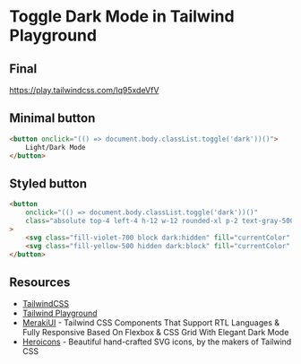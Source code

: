 # Toggle Dark Mode in Tailwind Playground

## Final

https://play.tailwindcss.com/Iq95xdeVfV

## Minimal button

```html
<button onclick="(() => document.body.classList.toggle('dark'))()">
    Light/Dark Mode
</button>
```

## Styled button

```html
<button 
    onclick="(() => document.body.classList.toggle('dark'))()" 
    class="absolute top-4 left-4 h-12 w-12 rounded-xl p-2 text-gray-500 hover:bg-gray-100 dark:hover:bg-gray-700"
>
    <svg class="fill-violet-700 block dark:hidden" fill="currentColor" viewBox="0 0 20 20"><path d="M17.293 13.293A8 8 0 016.707 2.707a8.001 8.001 0 1010.586 10.586z"></path></svg>
    <svg class="fill-yellow-500 hidden dark:block" fill="currentColor" viewBox="0 0 20 20"><path d="M10 2a1 1 0 011 1v1a1 1 0 11-2 0V3a1 1 0 011-1zm4 8a4 4 0 11-8 0 4 4 0 018 0zm-.464 4.95l.707.707a1 1 0 001.414-1.414l-.707-.707a1 1 0 00-1.414 1.414zm2.12-10.607a1 1 0 010 1.414l-.706.707a1 1 0 11-1.414-1.414l.707-.707a1 1 0 011.414 0zM17 11a1 1 0 100-2h-1a1 1 0 100 2h1zm-7 4a1 1 0 011 1v1a1 1 0 11-2 0v-1a1 1 0 011-1zM5.05 6.464A1 1 0 106.465 5.05l-.708-.707a1 1 0 00-1.414 1.414l.707.707zm1.414 8.486l-.707.707a1 1 0 01-1.414-1.414l.707-.707a1 1 0 011.414 1.414zM4 11a1 1 0 100-2H3a1 1 0 000 2h1z" fill-rule="evenodd" clip-rule="evenodd"></path></svg>
</button>
```

## Resources

- [TailwindCSS](https://tailwindcss.com/)
- [Tailwind Playground](https://play.tailwindcss.com/)
- [MerakiUI](https://merakiui.com/) - Tailwind CSS Components That Support RTL
  Languages & Fully Responsive Based On Flexbox & CSS Grid With Elegant Dark
  Mode
- [Heroicons](https://heroicons.com/) - Beautiful hand-crafted SVG icons, by the makers of Tailwind CSS
